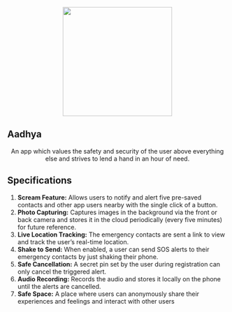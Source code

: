 <p align="center" >
  <img width="250px" src="https://firebasestorage.googleapis.com/v0/b/aadhya-0221228.appspot.com/o/images%2Fstorage%2Femulated%2F0%2FAndroid%2Fdata%2Fcom.example.aadhya%2Fcache%2F1.PNG?alt=media&token=e3f3bde0-3f43-4b44-8966-d292fdb2396b">
</p>

## Aadhya
<p align="center">
An app which values the safety and security of the user above everything else and strives to lend a hand in an hour of need. 
</p>

## Specifications
  1. **Scream Feature:** Allows users to notify and alert five pre-saved contacts and other app users nearby with the single click of a button.
  2. **Photo Capturing:** Captures images in the background via the front or back camera and stores it in the cloud periodically (every five minutes) for future reference.
  3. **Live Location Tracking:** The emergency contacts are sent a link to view and track the user’s real-time location.
  4. **Shake to Send:** When enabled, a user can send SOS alerts to their emergency contacts by just shaking their phone.
  5. **Safe Cancellation:** A secret pin set by the user during registration can only cancel the triggered alert.
  6. **Audio Recording:** Records the audio and stores it locally on the phone until the alerts are cancelled.
  7. **Safe Space:** A place where users can anonymously share their experiences and feelings and interact with other users
